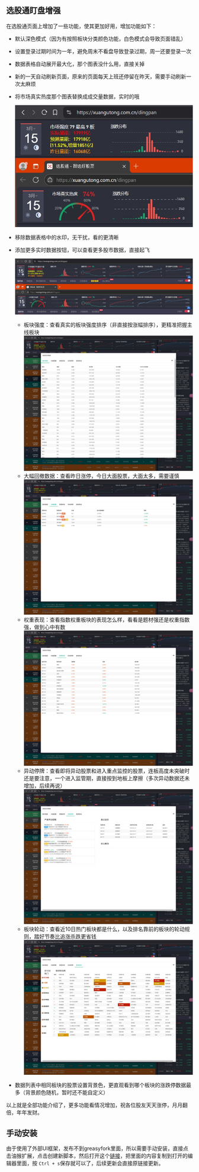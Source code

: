## 选股通盯盘增强

在选股通页面上增加了一些功能，使其更加好用，增加功能如下：

- 默认深色模式（因为有按照板块分类颜色功能，白色模式会导致页面错乱）
- 设置登录过期时间为一年，避免周末不看盘导致登录过期，周一还要登录一次
- 数据表格自动展开最大化，那个图表没什么用，直接关掉
- 新的一天自动刷新页面，原来的页面每天上班还停留在昨天，需要手动刷新一次太麻烦
- 将市场真实热度那个图表替换成成交量数据，实时的哦

    ![Snipaste_2025-03-15_17-46-50.jpg](./assets/Snipaste_2025-03-15_17-46-50.jpg)
- 移除数据表格中的水印，无干扰，看的更清晰
- 添加更多实时数据按钮，可以查看更多股市数据，直接起飞

    ![Snipaste_2025-03-15_18-03-59.jpg](./assets/Snipaste_2025-03-15_18-03-59.jpg)
  - 板块强度：查看真实的板块强度排序（非直接按涨幅排序），更精准把握主线板块
        ![Snipaste_2025-03-15_18-05-01.jpg](./assets/Snipaste_2025-03-15_18-05-01.jpg)
  - 大幅回撤数据：查看昨日涨停，今日大面股票，大面太多，需要谨慎
        ![Snipaste_2025-03-15_18-08-03.jpg](./assets/Snipaste_2025-03-15_18-08-03.jpg)
  - 权重表现：查看指数权重板块的表现怎么样，看看是题材强还是权重指数强，做到心中有数
        ![Snipaste_2025-03-15_18-09-23.jpg](./assets/Snipaste_2025-03-15_18-09-23.jpg)
  - 异动停牌：查看即将异动股票和进入重点监控的股票，连板高度未突破时还是要注意，一个进入监管期，直接按到地板上摩擦（多次异动数据还未增加，后续再说）
        ![Snipaste_2025-03-15_18-10-42.jpg](./assets/Snipaste_2025-03-15_18-10-42.jpg)
  - 板块轮动：查看近10日热门板块都是什么，以及排名靠前的板块的轮动规则，踏好节奏比追涨杀跌更省钱
        ![Snipaste_2025-03-15_18-12-53.jpg](./assets/Snipaste_2025-03-15_18-12-53.jpg)
- 数据列表中相同板块的股票设置背景色，更直观看到哪个板块的涨跌停数据最多（背景颜色随机，暂时还不能自定义）


以上就是全部功能介绍了，更多功能看情况增加，祝各位股友天天涨停，月月翻倍，年年发财。

## 手动安装

由于使用了外部UI框架，发布不到greasyfork里面，所以需要手动安装，直接点击油猴扩展，点击创建新脚本，然后打开这个[链接](https://raw.githubusercontent.com/binary4cat/UserScripts/refs/heads/main/xuangubao/xuangubao.js)，把里面的内容复制到打开的编辑器里面，按 `Ctrl + s`保存就可以了，后续更新会直接原链接更新。
